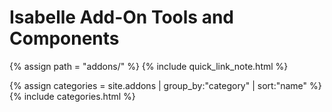 # Isabelle Add-On Tools and Components

{% assign path = "addons/" %}
{% include quick_link_note.html %}

{% assign categories = site.addons | group_by:"category" | sort:"name" %}
{% include categories.html %}
